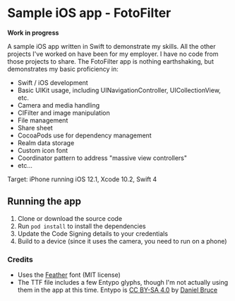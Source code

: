 # Sample iOS app - FotoFilter

**Work in progress**

A sample iOS app written in Swift to demonstrate my skills. All the other projects I've worked on have been for my employer. I have no code from those projects to share. The FotoFilter app is nothing earthshaking, but demonstrates my basic proficiency in:

* Swift / iOS development
* Basic UIKit usage, including UINavigationController, UICollectionView, etc.
* Camera and media handling
* CIFilter and image manipulation
* File management
* Share sheet
* CocoaPods use for dependency management
* Realm data storage
* Custom icon font
* Coordinator pattern to address "massive view controllers"
* etc...

Target: iPhone running iOS 12.1, Xcode 10.2, Swift 4

## Running the app

1. Clone or download the source code
2. Run `pod install` to install the dependencies
3. Update the Code Signing details to your credentials
4. Build to a device (since it uses the camera, you need to run on a phone)


### Credits

* Uses the [Feather](https://github.com/feathericons/feather) font (MIT license)
* The TTF file includes a few Entypo glyphs, though I'm not actually using them in the app at this time. Entypo is [CC BY-SA 4.0](https://creativecommons.org/licenses/by-sa/4.0/) by [Daniel Bruce](http://danielbruce.se/)
